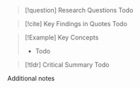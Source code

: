 
> [!question] Research Questions
> Todo

> [!cite] Key Findings in Quotes 
> Todo

>[!Example] Key Concepts
>- Todo

> [!tldr] Critical Summary
> Todo

Additional notes


